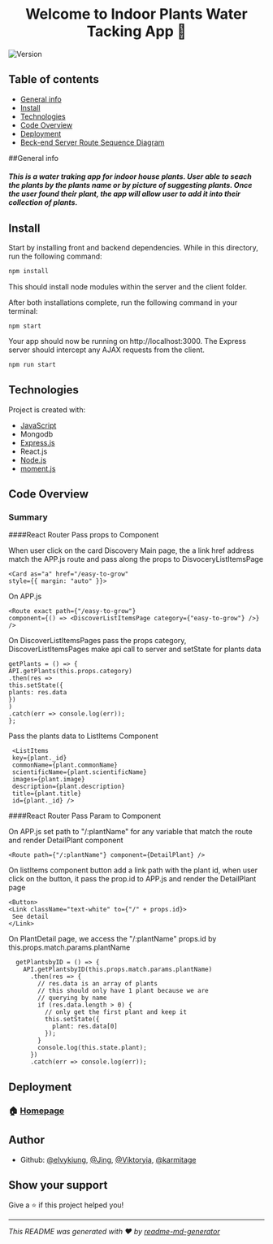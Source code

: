 <h1 align="center">Welcome to Indoor Plants Water Tacking App 👋</h1>
<p>
  <img alt="Version" src="https://img.shields.io/badge/version-1.0.0-blue.svg?cacheSeconds=2592000" />
</p>

## Table of contents

- [General info](#general-info)
- [Install](#Install)
- [Technologies](#technologies)
- [Code Overview](#Code-Overview)
- [Deployment](#Deployment)
- [Beck-end Server Route Sequence Diagram](#Beck-end-Server-Route)

##General info

<h5>
This is a water traking app for indoor house plants. User able to seach the plants by the plants name or by picture of suggesting plants. Once the user found their plant, the app will allow user to add it into their collection of plants.
</h5>

## Install

Start by installing front and backend dependencies. While in this directory, run the following command:

```sh
npm install
```

This should install node modules within the server and the client folder.

After both installations complete, run the following command in your terminal:

```
npm start
```

Your app should now be running on http://localhost:3000. The Express server should intercept any AJAX requests from the client.

```sh
npm run start
```

## Technologies

Project is created with:

- [JavaScript](https://www.javascript.com/)
- Mongodb
- [Express.js](https://expressjs.com/)
- React.js
- [Node.js](https://nodejs.org/)
- [moment.js](https://momentjs.com/)

## Code Overview

### Summary

####React Router Pass props to Component

When user click on the card Discovery Main page, the a link href address match the APP.js route and pass along the props to DisvoceryListItemsPage

```
<Card as="a" href="/easy-to-grow"
style={{ margin: "auto" }}>
```

On APP.js

```
<Route exact path={"/easy-to-grow"}
component={() => <DiscoverListItemsPage category={"easy-to-grow"} />} />
```

On DiscoverListItemsPages pass the props category, DiscoverListItemsPages make api call to server and setState for plants data

```
getPlants = () => {
API.getPlants(this.props.category)
.then(res =>
this.setState({
plants: res.data
})
)
.catch(err => console.log(err));
};
```

Pass the plants data to ListItems Component

```
 <ListItems
 key={plant._id}
 commonName={plant.commonName}
 scientificName={plant.scientificName}
 images={plant.image}
 description={plant.description}
 title={plant.title}
 id={plant._id} />

```

####React Router Pass Param to Component

On APP.js set path to "/:plantName" for any variable that match the route and render DetailPlant component

```
<Route path={"/:plantName"} component={DetailPlant} />
```

On listItems component button add a link path with the plant id, when user click on the button, it pass the prop.id to APP.js and render the DetailPlant page

```
<Button>
<Link className="text-white" to={"/" + props.id}>
 See detail
</Link>
```

On PlantDetail page, we access the "/:plantName" props.id by this.props.match.params.plantName

```
  getPlantsbyID = () => {
    API.getPlantsbyID(this.props.match.params.plantName)
      .then(res => {
        // res.data is an array of plants
        // this should only have 1 plant because we are
        // querying by name
        if (res.data.length > 0) {
          // only get the first plant and keep it
          this.setState({
            plant: res.data[0]
          });
        }
        console.log(this.state.plant);
      })
      .catch(err => console.log(err));
```

## Deployment

### 🏠 [Homepage](https://indoor-plants.herokuapp.com/)

## Author

- Github: [@elvykiung](https://github.com/elvykiung), [@Jing](https://github.com/redbubble-ash), [@Viktoryia](https://github.com/Victoriaspurlieu), [@karmitage](https://github.com/karmitage)

## Show your support

Give a ⭐️ if this project helped you!

---

_This README was generated with ❤️ by [readme-md-generator](https://github.com/kefranabg/readme-md-generator)_

```

```
